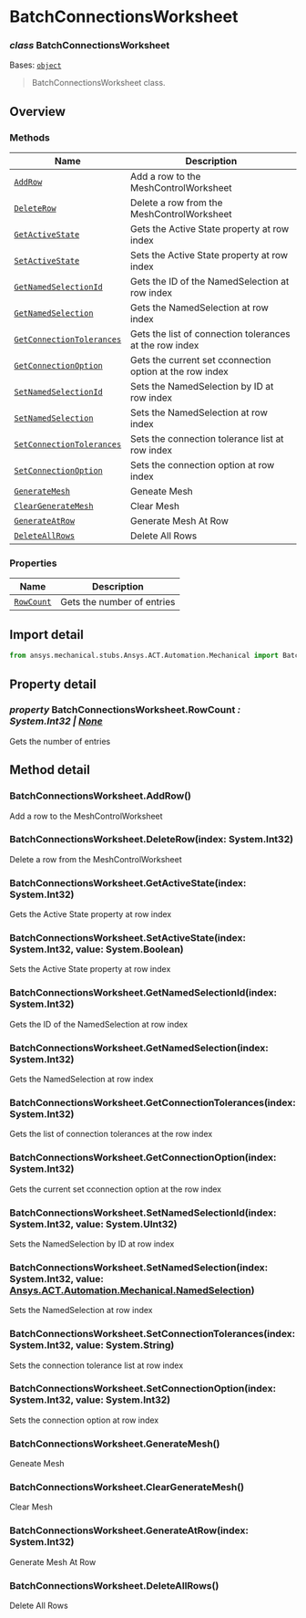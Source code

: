 # BatchConnectionsWorksheet

<a id="BatchConnectionsWorksheet"></a>

### *class* BatchConnectionsWorksheet

Bases: [`object`](https://docs.python.org/3/library/functions.html#object)

> BatchConnectionsWorksheet class.

> <!-- !! processed by numpydoc !! -->

<a id="overview"></a>

## Overview

### Methods

| Name | Description |
|---------------------------------------------------------------------------------|----------------------------------------------------------|
| [`AddRow`](#BatchConnectionsWorksheet.AddRow)                                   | Add a row to the MeshControlWorksheet                    |
| [`DeleteRow`](#BatchConnectionsWorksheet.DeleteRow)                             | Delete a row from the MeshControlWorksheet               |
| [`GetActiveState`](#BatchConnectionsWorksheet.GetActiveState)                   | Gets the Active State property at row index              |
| [`SetActiveState`](#BatchConnectionsWorksheet.SetActiveState)                   | Sets the Active State property at row index              |
| [`GetNamedSelectionId`](#BatchConnectionsWorksheet.GetNamedSelectionId)         | Gets the ID of the NamedSelection at row index           |
| [`GetNamedSelection`](#BatchConnectionsWorksheet.GetNamedSelection)             | Gets the NamedSelection at row index                     |
| [`GetConnectionTolerances`](#BatchConnectionsWorksheet.GetConnectionTolerances) | Gets the list of connection tolerances at the row index  |
| [`GetConnectionOption`](#BatchConnectionsWorksheet.GetConnectionOption)         | Gets the current set cconnection option at the row index |
| [`SetNamedSelectionId`](#BatchConnectionsWorksheet.SetNamedSelectionId)         | Sets the NamedSelection by ID at row index               |
| [`SetNamedSelection`](#BatchConnectionsWorksheet.SetNamedSelection)             | Sets the NamedSelection at row index                     |
| [`SetConnectionTolerances`](#BatchConnectionsWorksheet.SetConnectionTolerances) | Sets the connection tolerance list at row index          |
| [`SetConnectionOption`](#BatchConnectionsWorksheet.SetConnectionOption)         | Sets the connection option at row index                  |
| [`GenerateMesh`](#BatchConnectionsWorksheet.GenerateMesh)                       | Geneate Mesh                                             |
| [`ClearGenerateMesh`](#BatchConnectionsWorksheet.ClearGenerateMesh)             | Clear Mesh                                               |
| [`GenerateAtRow`](#BatchConnectionsWorksheet.GenerateAtRow)                     | Generate Mesh At Row                                     |
| [`DeleteAllRows`](#BatchConnectionsWorksheet.DeleteAllRows)                     | Delete All Rows                                          |

### Properties

| Name | Description |
|-----------------------------------------------------|------------------------------|
| [`RowCount`](#BatchConnectionsWorksheet.RowCount)   | Gets the number of entries   |

<a id="import-detail"></a>

## Import detail

```python
from ansys.mechanical.stubs.Ansys.ACT.Automation.Mechanical import BatchConnectionsWorksheet
```

<a id="property-detail"></a>

## Property detail

<a id="BatchConnectionsWorksheet.RowCount"></a>

### *property* BatchConnectionsWorksheet.RowCount *: System.Int32 | [None](https://docs.python.org/3/library/constants.html#None)*

Gets the number of entries

<!-- !! processed by numpydoc !! -->

<a id="method-detail"></a>

## Method detail

<a id="BatchConnectionsWorksheet.AddRow"></a>

### BatchConnectionsWorksheet.AddRow()

Add a row to the MeshControlWorksheet

<!-- !! processed by numpydoc !! -->

<a id="BatchConnectionsWorksheet.DeleteRow"></a>

### BatchConnectionsWorksheet.DeleteRow(index: System.Int32)

Delete a row from the MeshControlWorksheet

<!-- !! processed by numpydoc !! -->

<a id="BatchConnectionsWorksheet.GetActiveState"></a>

### BatchConnectionsWorksheet.GetActiveState(index: System.Int32)

Gets the Active State property at row index

<!-- !! processed by numpydoc !! -->

<a id="BatchConnectionsWorksheet.SetActiveState"></a>

### BatchConnectionsWorksheet.SetActiveState(index: System.Int32, value: System.Boolean)

Sets the Active State property at row index

<!-- !! processed by numpydoc !! -->

<a id="BatchConnectionsWorksheet.GetNamedSelectionId"></a>

### BatchConnectionsWorksheet.GetNamedSelectionId(index: System.Int32)

Gets the ID of the NamedSelection at row index

<!-- !! processed by numpydoc !! -->

<a id="BatchConnectionsWorksheet.GetNamedSelection"></a>

### BatchConnectionsWorksheet.GetNamedSelection(index: System.Int32)

Gets the NamedSelection at row index

<!-- !! processed by numpydoc !! -->

<a id="BatchConnectionsWorksheet.GetConnectionTolerances"></a>

### BatchConnectionsWorksheet.GetConnectionTolerances(index: System.Int32)

Gets the list of connection tolerances at the row index

<!-- !! processed by numpydoc !! -->

<a id="BatchConnectionsWorksheet.GetConnectionOption"></a>

### BatchConnectionsWorksheet.GetConnectionOption(index: System.Int32)

Gets the current set cconnection option at the row index

<!-- !! processed by numpydoc !! -->

<a id="BatchConnectionsWorksheet.SetNamedSelectionId"></a>

### BatchConnectionsWorksheet.SetNamedSelectionId(index: System.Int32, value: System.UInt32)

Sets the NamedSelection by ID at row index

<!-- !! processed by numpydoc !! -->

<a id="BatchConnectionsWorksheet.SetNamedSelection"></a>

### BatchConnectionsWorksheet.SetNamedSelection(index: System.Int32, value: [Ansys.ACT.Automation.Mechanical.NamedSelection](NamedSelection.md#NamedSelection))

Sets the NamedSelection at row index

<!-- !! processed by numpydoc !! -->

<a id="BatchConnectionsWorksheet.SetConnectionTolerances"></a>

### BatchConnectionsWorksheet.SetConnectionTolerances(index: System.Int32, value: System.String)

Sets the connection tolerance list at row index

<!-- !! processed by numpydoc !! -->

<a id="BatchConnectionsWorksheet.SetConnectionOption"></a>

### BatchConnectionsWorksheet.SetConnectionOption(index: System.Int32, value: System.Int32)

Sets the connection option at row index

<!-- !! processed by numpydoc !! -->

<a id="BatchConnectionsWorksheet.GenerateMesh"></a>

### BatchConnectionsWorksheet.GenerateMesh()

Geneate Mesh

<!-- !! processed by numpydoc !! -->

<a id="BatchConnectionsWorksheet.ClearGenerateMesh"></a>

### BatchConnectionsWorksheet.ClearGenerateMesh()

Clear Mesh

<!-- !! processed by numpydoc !! -->

<a id="BatchConnectionsWorksheet.GenerateAtRow"></a>

### BatchConnectionsWorksheet.GenerateAtRow(index: System.Int32)

Generate Mesh At Row

<!-- !! processed by numpydoc !! -->

<a id="BatchConnectionsWorksheet.DeleteAllRows"></a>

### BatchConnectionsWorksheet.DeleteAllRows()

Delete All Rows

<!-- !! processed by numpydoc !! -->
